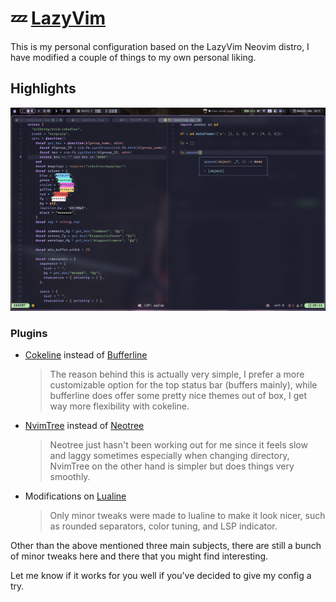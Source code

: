 <!-- markdownlint-disable MD013 MD001 -->

# 💤 [LazyVim](https://github.com/LazyVim/LazyVim)

This is my personal configuration based on the LazyVim Neovim distro, I have modified a couple of things to my own personal liking.

## Highlights

![Showcase](./img/showcase_neovim.png)

### Plugins

- [Cokeline](https://github.com/willothy/nvim-cokeline) instead of [Bufferline](https://github.com/akinsho/bufferline.nvim)

  > The reason behind this is actually very simple, I prefer a more customizable option for the top status bar (buffers mainly), while bufferline does offer some pretty nice themes out of box, I get way more flexibility with cokeline.

- [NvimTree](https://nvim-tree/nvim-tree.lua) instead of [Neotree](https://nvim-neo-tree/neo-tree.nvim)

  > Neotree just hasn't been working out for me since it feels slow and laggy sometimes especially when changing directory, NvimTree on the other hand is simpler but does things very smoothly.

- Modifications on [Lualine](https://github.com/nvim-lualine/lualine.nvim)
  > Only minor tweaks were made to lualine to make it look nicer, such as rounded separators, color tuning, and LSP indicator.

Other than the above mentioned three main subjects, there are still a bunch of minor tweaks here and there that you might find interesting.

Let me know if it works for you well if you've decided to give my config a try.
